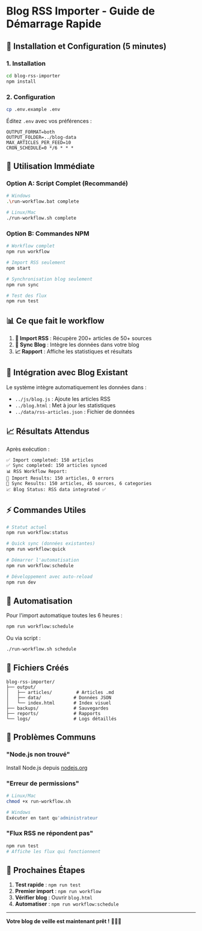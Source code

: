# Blog RSS Importer - Guide de Démarrage Rapide

## 🚀 Installation et Configuration (5 minutes)

### 1. Installation
```bash
cd blog-rss-importer
npm install
```

### 2. Configuration
```bash
cp .env.example .env
```

Éditez `.env` avec vos préférences :
```env
OUTPUT_FORMAT=both
OUTPUT_FOLDER=../blog-data
MAX_ARTICLES_PER_FEED=10
CRON_SCHEDULE=0 */6 * * *
```

## 🎯 Utilisation Immédiate

### Option A: Script Complet (Recommandé)
```bash
# Windows
.\run-workflow.bat complete

# Linux/Mac  
./run-workflow.sh complete
```

### Option B: Commandes NPM
```bash
# Workflow complet
npm run workflow

# Import RSS seulement
npm start

# Synchronisation blog seulement
npm run sync

# Test des flux
npm run test
```

## 📊 Ce que fait le workflow

1. **📡 Import RSS** : Récupère 200+ articles de 50+ sources
2. **🔄 Sync Blog** : Intègre les données dans votre blog
3. **📈 Rapport** : Affiche les statistiques et résultats

## 🔧 Intégration avec Blog Existant

Le système intègre automatiquement les données dans :
- `../js/blog.js` : Ajoute les articles RSS
- `../blog.html` : Met à jour les statistiques
- `../data/rss-articles.json` : Fichier de données

## 📈 Résultats Attendus

Après exécution :
```
✅ Import completed: 150 articles
✅ Sync completed: 150 articles synced
📊 RSS Workflow Report:
📡 Import Results: 150 articles, 0 errors
🔄 Sync Results: 150 articles, 45 sources, 6 categories
📈 Blog Status: RSS data integrated ✅
```

## ⚡ Commandes Utiles

```bash
# Statut actuel
npm run workflow:status

# Quick sync (données existantes)
npm run workflow:quick

# Démarrer l'automatisation
npm run workflow:schedule

# Développement avec auto-reload
npm run dev
```

## 🔄 Automatisation

Pour l'import automatique toutes les 6 heures :
```bash
npm run workflow:schedule
```

Ou via script :
```bash
./run-workflow.sh schedule
```

## 📁 Fichiers Créés

```
blog-rss-importer/
├── output/
│   ├── articles/         # Articles .md
│   ├── data/            # Données JSON
│   └── index.html       # Index visuel
├── backups/             # Sauvegardes
├── reports/             # Rapports
└── logs/                # Logs détaillés
```

## 🐛 Problèmes Communs

### "Node.js non trouvé"
Install Node.js depuis [nodejs.org](https://nodejs.org)

### "Erreur de permissions"
```bash
# Linux/Mac
chmod +x run-workflow.sh

# Windows
Exécuter en tant qu'administrateur
```

### "Flux RSS ne répondent pas"
```bash
npm run test
# Affiche les flux qui fonctionnent
```

## 🎉 Prochaines Étapes

1. **Test rapide** : `npm run test`
2. **Premier import** : `npm run workflow`  
3. **Vérifier blog** : Ouvrir `blog.html`
4. **Automatiser** : `npm run workflow:schedule`

---

**Votre blog de veille est maintenant prêt !** 🚀📰✨
